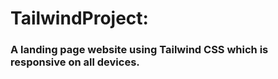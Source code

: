 # TailwindProject:
### A landing page website using Tailwind CSS which is responsive on all devices.
